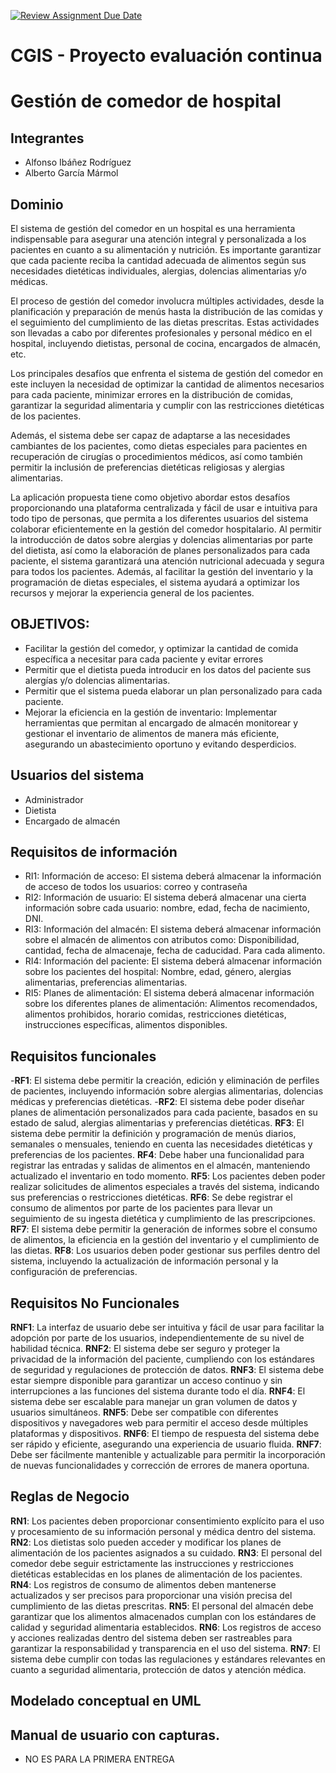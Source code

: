 [![Review Assignment Due Date](https://classroom.github.com/assets/deadline-readme-button-24ddc0f5d75046c5622901739e7c5dd533143b0c8e959d652212380cedb1ea36.svg)](https://classroom.github.com/a/aMYFqSAE)

# CGIS - Proyecto evaluación continua

# Gestión de comedor de hospital
## Integrantes
- Alfonso Ibáñez Rodríguez
- Alberto García Mármol


## Dominio

El sistema de gestión del comedor en un hospital es una herramienta indispensable para asegurar una atención integral y personalizada a los pacientes en cuanto a su alimentación y nutrición. Es importante garantizar que cada paciente reciba la cantidad adecuada de alimentos según sus necesidades dietéticas individuales, alergias, dolencias alimentarias y/o médicas.

El proceso de gestión del comedor involucra múltiples actividades, desde la planificación y preparación de menús hasta la distribución de las comidas y el seguimiento del cumplimiento de las dietas prescritas. Estas actividades son llevadas a cabo por diferentes profesionales y personal médico en el hospital, incluyendo dietistas, personal de cocina, encargados de almacén, etc.

Los principales desafíos que enfrenta el sistema de gestión del comedor en este incluyen la necesidad de optimizar la cantidad de alimentos necesarios para cada paciente, minimizar errores en la distribución de comidas, garantizar la seguridad alimentaria y cumplir con las restricciones dietéticas de los pacientes.

Además, el sistema debe ser capaz de adaptarse a las necesidades cambiantes de los pacientes, como dietas especiales para pacientes en recuperación de cirugías o procedimientos médicos, así como también permitir la inclusión de preferencias dietéticas religiosas y alergias alimentarias.

La aplicación propuesta tiene como objetivo abordar estos desafíos proporcionando una plataforma centralizada y fácil de usar e intuitiva para todo tipo de personas, que permita a los diferentes usuarios del sistema colaborar eficientemente en la gestión del comedor hospitalario. Al permitir la introducción de datos sobre alergias y dolencias alimentarias por parte del dietista, así como la elaboración de planes personalizados para cada paciente, el sistema garantizará una atención nutricional adecuada y segura para todos los pacientes. Además, al facilitar la gestión del inventario y la programación de dietas especiales, el sistema ayudará a optimizar los recursos y mejorar la experiencia general de los pacientes.

## OBJETIVOS:
- Facilitar la gestión del comedor, y optimizar la cantidad de comida específica a necesitar para cada paciente y evitar errores 
- Permitir que el dietista pueda introducir en los datos del paciente sus alergías y/o dolencias alimentarias.
- Permitir que el sistema pueda elaborar un plan personalizado para cada paciente.
- Mejorar la eficiencia en la gestión de inventario: Implementar herramientas que permitan al encargado de almacén monitorear y gestionar el inventario de alimentos de manera más eficiente, asegurando un abastecimiento oportuno y evitando desperdicios.


## Usuarios del sistema
- Administrador 
- Dietista 
- Encargado de almacén


## Requisitos de información
- RI1: Información de acceso: El sistema deberá almacenar la información de acceso de todos los usuarios: correo y contraseña
- RI2: Información de usuario: El sistema deberá almacenar una cierta información sobre cada usuario: nombre, edad, fecha de nacimiento, DNI. 
- RI3: Información del almacén: El sistema deberá almacenar información sobre el almacén de alimentos con atributos como: Disponibilidad, cantidad, fecha de almacenaje, fecha de caducidad. Para cada alimento.
- RI4: Información del paciente: El sistema deberá almacenar información sobre los pacientes del hospital: Nombre, edad, género, alergias alimentarias, preferencias alimentarias.
- RI5: Planes de alimentación: El sistema deberá almacenar información sobre los diferentes planes de alimentación: Alimentos recomendados, alimentos prohibidos, horario comidas, 
restricciones dietéticas, instrucciones específicas, alimentos disponibles.

  
## Requisitos funcionales
-**RF1**: El sistema debe permitir la creación, edición y eliminación de perfiles de pacientes, incluyendo información sobre alergias alimentarias, dolencias médicas y preferencias dietéticas.
-**RF2**: El sistema debe poder diseñar planes de alimentación personalizados para cada paciente, basados en su estado de salud, alergias alimentarias y preferencias dietéticas.
**RF3**: El sistema debe permitir la definición y programación de menús diarios, semanales o mensuales, teniendo en cuenta las necesidades dietéticas y preferencias de los pacientes.
**RF4**: Debe haber una funcionalidad para registrar las entradas y salidas de alimentos en el almacén, manteniendo actualizado el inventario en todo momento.
**RF5**: Los pacientes deben poder realizar solicitudes de alimentos especiales a través del sistema, indicando sus preferencias o restricciones dietéticas.
**RF6**: Se debe registrar el consumo de alimentos por parte de los pacientes para llevar un seguimiento de su ingesta dietética y cumplimiento de las prescripciones.
**RF7**: El sistema debe permitir la generación de informes sobre el consumo de alimentos, la eficiencia en la gestión del inventario y el cumplimiento de las dietas.
**RF8**: Los usuarios deben poder gestionar sus perfiles dentro del sistema, incluyendo la actualización de información personal y la configuración de preferencias.


## Requisitos No Funcionales
**RNF1**: La interfaz de usuario debe ser intuitiva y fácil de usar para facilitar la adopción por parte de los usuarios, independientemente de su nivel de habilidad técnica.
**RNF2**: El sistema debe ser seguro y proteger la privacidad de la información del paciente, cumpliendo con los estándares de seguridad y regulaciones de protección de datos.
**RNF3**: El sistema debe estar siempre disponible para garantizar un acceso continuo y sin interrupciones a las funciones del sistema durante todo el día.
**RNF4**: El sistema debe ser escalable para manejar un gran volumen de datos y usuarios simultáneos.
**RNF5**: Debe ser compatible con diferentes dispositivos y navegadores web para permitir el acceso desde múltiples plataformas y dispositivos.
**RNF6**: El tiempo de respuesta del sistema debe ser rápido y eficiente, asegurando una experiencia de usuario fluida.
**RNF7**: Debe ser fácilmente mantenible y actualizable para permitir la incorporación de nuevas funcionalidades y corrección de errores de manera oportuna.


## Reglas de Negocio
**RN1**: Los pacientes deben proporcionar consentimiento explícito para el uso y procesamiento de su información personal y médica dentro del sistema.
**RN2**: Los dietistas solo pueden acceder y modificar los planes de alimentación de los pacientes asignados a su cuidado.
**RN3**: El personal del comedor debe seguir estrictamente las instrucciones y restricciones dietéticas establecidas en los planes de alimentación de los pacientes.
**RN4**: Los registros de consumo de alimentos deben mantenerse actualizados y ser precisos para proporcionar una visión precisa del cumplimiento de las dietas prescritas.
**RN5**: El personal del almacén debe garantizar que los alimentos almacenados cumplan con los estándares de calidad y seguridad alimentaria establecidos.
**RN6**: Los registros de acceso y acciones realizadas dentro del sistema deben ser rastreables para garantizar la responsabilidad y transparencia en el uso del sistema.
**RN7**: El sistema debe cumplir con todas las regulaciones y estándares relevantes en cuanto a seguridad alimentaria, protección de datos y atención médica.


## Modelado conceptual en UML




## Manual de usuario con capturas. 
- NO ES PARA LA PRIMERA ENTREGA

